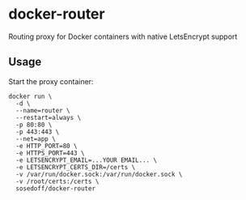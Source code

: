 # docker-router

Routing proxy for Docker containers with native LetsEncrypt support

## Usage

Start the proxy container:

```
docker run \
  -d \
  --name=router \
  --restart=always \
  -p 80:80 \
  -p 443:443 \
  --net=app \
  -e HTTP_PORT=80 \
  -e HTTPS_PORT=443 \
  -e LETSENCRYPT_EMAIL=...YOUR EMAIL... \
  -e LETSENCRYPT_CERTS_DIR=/certs \
  -v /var/run/docker.sock:/var/run/docker.sock \
  -v /root/certs:/certs \
  sosedoff/docker-router
```